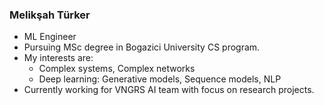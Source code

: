 ### Melikşah Türker
- ML Engineer
- Pursuing MSc degree in Bogazici University CS program.
- My interests are:
  - Complex systems, Complex networks
  - Deep learning: Generative models, Sequence models, NLP
- Currently working for VNGRS AI team with focus on research projects.

<!--
- You can reach me via:
  - LinkedIn: https://www.linkedin.com/in/meliksahturker/
  - e-mail: turkermeliksah@hotmail.com
-->

<!--
**meliksahturker/meliksahturker** is a ✨ _special_ ✨ repository because its `README.md` (this file) appears on your GitHub profile.

Here are some ideas to get you started:

- 🔭 I’m currently working on ...
- 🌱 I’m currently learning ...
- 👯 I’m looking to collaborate on ...
- 🤔 I’m looking for help with ...
- 💬 Ask me about ...
- 📫 How to reach me: ...
- 😄 Pronouns: ...
- ⚡ Fun fact: ...
-->
